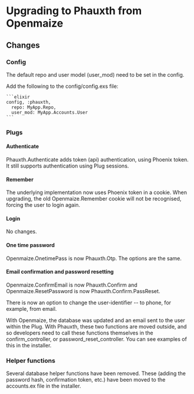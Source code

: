 # Upgrading to Phauxth from Openmaize

## Changes

### Config

The default repo and user model (user_mod) need to be set in the config.

Add the following to the config/config.exs file:

    ```elixir
    config, :phauxth,
      repo: MyApp.Repo,
      user_mod: MyApp.Accounts.User
    ```

### Plugs

#### Authenticate

Phauxth.Authenticate adds token (api) authentication, using Phoenix token. It
still supports authentication using Plug sessions.

#### Remember

The underlying implementation now uses Phoenix token in a cookie. When upgrading,
the old Openmaize.Remember cookie will not be recognised, forcing the user to
login again.

#### Login

No changes.

#### One time password

Openmaize.OnetimePass is now Phauxth.Otp. The options are the same.

#### Email confirmation and password resetting

Openmaize.ConfirmEmail is now Phauxth.Confirm and
Openmaize.ResetPassword is now Phauxth.Confirm.PassReset.

There is now an option to change the user-identifier -- to phone, for example, from email.

With Openmaize, the database was updated and an email sent to the user within
the Plug. With Phauxth, these two functions are moved outside, and so developers
need to call these functions themselves in the confirm_controller, or
password_reset_controller. You can see examples of this in the installer.

### Helper functions

Several database helper functions have been removed. These (adding the password hash,
confirmation token, etc.) have been moved to the accounts.ex file in the installer.



